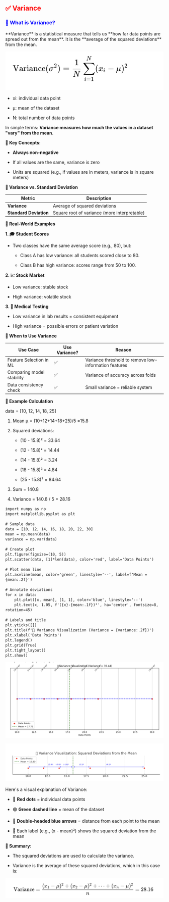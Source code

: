<h2 style="color:red;">✅ Variance</h2>

<h3 style="color:blue;">📌 What is Variance?</h3>
**Variance** is a statistical measure that tells us **how far data points are spread out from the mean**. It is the **average of the squared deviations** from the mean.

![alt text](../images/Variance1.png)

- xi: individual data point

- μ: mean of the dataset

- N: total number of data points

In simple terms: **Variance measures how much the values in a dataset "vary" from the mean**.

**📌 Key Concepts:**

- **Always non-negative**

- If all values are the same, variance is zero

- Units are squared (e.g., if values are in meters, variance is in square meters)

**🔁 Variance vs. Standard Deviation**

| Metric                 | Description                                  |
| ---------------------- | -------------------------------------------- |
| **Variance**           | Average of squared deviations                |
| **Standard Deviation** | Square root of variance (more interpretable) |


**🧠 Real-World Examples**

**1. 🎓 Student Scores**

- Two classes have the same average score (e.g., 80), but:
    
    - Class A has low variance: all students scored close to 80.

    - Class B has high variance: scores range from 50 to 100.

**2. 📈 Stock Market**

- Low variance: stable stock

- High variance: volatile stock

**3. 🧪 Medical Testing**

- Low variance in lab results = consistent equipment

- High variance = possible errors or patient variation

**📅 When to Use Variance**

| Use Case                  | Use Variance? | Reason                                                |
| ------------------------- | ------------- | ----------------------------------------------------- |
| Feature Selection in ML   | ✅             | Variance threshold to remove low-information features |
| Comparing model stability | ✅             | Variance of accuracy across folds                     |
| Data consistency check    | ✅             | Small variance = reliable system                      |


**🧮 Example Calculation**

data = [10, 12, 14, 18, 25]


1. Mean μ = (10+12+14+18+25)/5 =15.8

2. Squared deviations:

    - (10 - 15.8)² = 33.64

    - (12 - 15.8)² = 14.44

    - (14 - 15.8)² = 3.24

    - (18 - 15.8)² = 4.84

    - (25 - 15.8)² = 84.64

3. Sum = 140.8

4. Variance = 140.8 / 5 = 28.16

```
import numpy as np
import matplotlib.pyplot as plt

# Sample data
data = [10, 12, 14, 16, 18, 20, 22, 30]
mean = np.mean(data)
variance = np.var(data)

# Create plot
plt.figure(figsize=(10, 5))
plt.scatter(data, [1]*len(data), color='red', label='Data Points')

# Plot mean line
plt.axvline(mean, color='green', linestyle='--', label=f'Mean = {mean:.2f}')

# Annotate deviations
for x in data:
    plt.plot([x, mean], [1, 1], color='blue', linestyle='--')
    plt.text(x, 1.05, f'({x}-{mean:.1f})²', ha='center', fontsize=8, rotation=45)

# Labels and title
plt.yticks([])
plt.title(f'🔧 Variance Visualization (Variance = {variance:.2f})')
plt.xlabel('Data Points')
plt.legend()
plt.grid(True)
plt.tight_layout()
plt.show()
```

![alt text](../images/Variance2.png)

![alt text](../images/Variance3.png)

Here's a visual explanation of Variance:

- 🔴 **Red dots** = individual data points

- 🟢 **Green dashed line** = mean of the dataset

- 🔵 **Double-headed blue arrows** = distance from each point to the mean

- 📘 Each label (e.g., (x - mean)²) shows the squared deviation from the mean

**🧮 Summary:**

- The squared deviations are used to calculate the variance.

- Variance is the average of these squared deviations, which in this case is:

![alt text](../images/Variance4.png)


